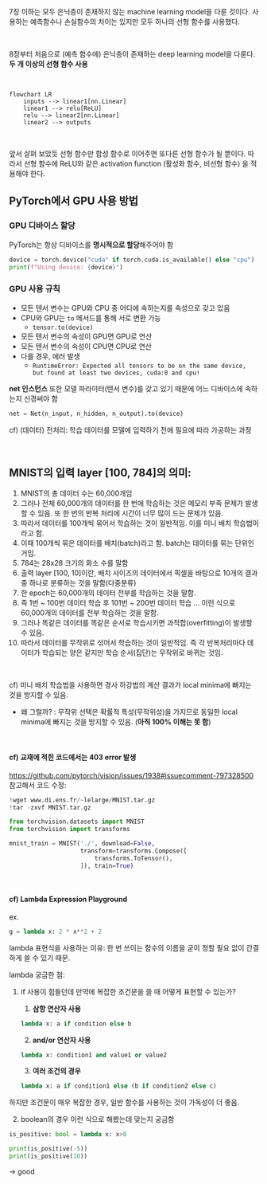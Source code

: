7장 이하는 모두 은닉층이 존재하지 않는 machine learning model을 다룬 것이다. 사용하는 예측함수나 손실함수의 차이는 있지만 모두 하나의 선형 함수를 사용했다.

<br>

8장부터 처음으로 (예측 함수에) 은닉층이 존재하는 deep learning model을 다룬다. **두 개 이상의 선형 함수 사용**

<br>

```mermaid
flowchart LR
    inputs --> linear1[nn.Linear]
    linear1 --> relu[ReLU]
    relu --> linear2[nn.Linear]
    linear2 --> outputs
```

<br>

앞서 살펴 보았듯 선형 함수만 합성 함수로 이어주면 또다른 선형 함수가 될 뿐이다. 따라서 선형 함수에 ReLU와 같은 activation function (활성화 함수, 비선형 함수) 을 적용해야 한다.



## PyTorch에서 GPU 사용 방법

### GPU 디바이스 할당

PyTorch는 항상 디바이스를 **명시적으로 할당**해주어야 함

```python
device = torch.device("cuda" if torch.cuda.is_available() else "cpu")
print(f"Using device: {device}")
```


### GPU 사용 규칙

- 모든 텐서 변수는 GPU와 CPU 중 어디에 속하는지를 속성으로 갖고 있음
- CPU와 GPU는 `to` 메서드를 통해 서로 변환 가능
  - `tensor.to(device)`
- 모든 텐서 변수의 속성이 GPU면 GPU로 연산
- 모든 텐서 변수의 속성이 CPU면 CPU로 연산
- 다를 경우, 에러 발생
  - `RuntimeError: Expected all tensors to be on the same device, but found at least two devices, cuda:0 and cpu! `

**net 인스턴스** 또한 모델 파라미터(텐서 변수)를 갖고 있기 때문에 어느 디바이스에 속하는지 신경써야 함

```python
net = Net(n_input, n_hidden, n_output).to(device)
```


cf) (데이터) 전처리: 학습 데이터를 모델에 입력하기 전에 필요에 따라 가공하는 과정

<br>

## MNIST의 입력 layer [100, 784]의 의미:

1. MNIST의 총 데이터 수는 60,000개임
2. 그러나 전체 60,000개의 데이터를 한 번에 학습하는 것은 메모리 부족 문제가 발생할 수 있음. 또 한 번의 반복 처리에 시간이 너무 많이 드는 문제가 있음.
3. 따라서 데이터를 100개씩 묶어서 학습하는 것이 일반적임. 이를 미니 배치 학습법이라고 함.
4. 이때 100개씩 묶은 데이터를 배치(batch)라고 함. batch는 데이터를 묶는 단위인 거임.
5. 784는 28x28 크기의 화소 수를 말함
6. 출력 layer [100, 10]이란, 배치 사이즈의 데이터에서 픽셀을 바탕으로 10개의 결과 중 하나로 분류하는 것을 말함(다중분류)
7. 한 epoch는 60,000개의 데이터 전부를 학습하는 것을 말함.
8. 즉 1번 ~ 100번 데이터 학습 후 101번 ~ 200번 데이터 학습 ... 이런 식으로 60,000개의 데이터를 전부 학습하는 것을 말함.
9. 그러나 똑같은 데이터를 똑같은 순서로 학습시키면 과적합(overfitting)이 발생할 수 있음.
10. 따라서 데이터를 무작위로 섞어서 학습하는 것이 일반적임. 즉 각 반복처리마다 데이터가 학습되는 양은 같지만 학습 순서(집단)는 무작위로 바뀌는 것임.

<br>

cf) 미니 배치 학습법을 사용하면 경사 하강법의 계산 결과가 local minima에 빠지는 것을 방지할 수 있음.
  - 왜 그럴까? : 무작위 선택은 확률적 특성(무작위성)을 가지므로 동일한 local minima에 빠지는 것을 방지할 수 있음. (**아직 100% 이해는 못 함**)

<br>


#### cf) 교재에 적힌 코드에서는 403 error 발생


https://github.com/pytorch/vision/issues/1938#issuecomment-797328500 참고해서 코드 수정:

```python
!wget www.di.ens.fr/~lelarge/MNIST.tar.gz
!tar -zxvf MNIST.tar.gz

from torchvision.datasets import MNIST
from torchvision import transforms

mnist_train = MNIST('./', download=False,
                    transform=transforms.Compose([
                        transforms.ToTensor(),
                    ]), train=True)
```




<br>


#### cf) Lambda Expression Playground

ex.
```python
g = lambda x: 2 * x**2 + 2
```

lambda 표현식을 사용하는 이유: 한 번 쓰이는 함수의 이름을 굳이 정할 필요 없이 간결하게 쓸 수 있기 때문.

lambda 궁금한 점:

1. if 사용이 힘들던데 만약에 복잡한 조건문을 쓸 때 어떻게 표현할 수 있는가?

   1. **삼항 연산자 사용**
   ```python
   lambda x: a if condition else b
   ```
   
   2. **and/or 연산자 사용**
   ```python
   lambda x: condition1 and value1 or value2
   ```
   
   3. **여러 조건의 경우**
   ```python
   lambda x: a if condition1 else (b if condition2 else c)
   ```

하지만 조건문이 매우 복잡한 경우, 일반 함수를 사용하는 것이 가독성이 더 좋음.


2. boolean의 경우 이런 식으로 해봤는데 맞는지 궁금함

```python
is_positive: bool = lambda x: x>0

print(is_positive(-5))
print(is_positive(10))
```

-> good